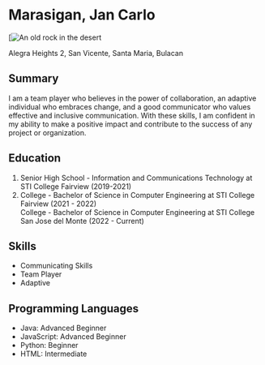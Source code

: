 # Marasigan, Jan Carlo
[![An old rock in the desert](https://drive.google.com/file/d/1r34N-7G5zBPMq6CjMkdDrQoLuEnULIc5/view?usp=drive_link)

Alegra Heights 2, San Vicente, Santa Maria, Bulacan

## Summary
I am a team player who believes in the power of collaboration, an adaptive individual who embraces change, and a good communicator who values effective and inclusive communication. With these skills, I am confident in my ability to make a positive impact and contribute to the success of any project or organization.

## Education
1. Senior High School - Information and Communications Technology at STI College Fairview (2019-2021) <br>
2. College - Bachelor of Science in Computer Engineering at STI College Fairview (2021 - 2022) <br>
   College - Bachelor of Science in Computer Engineering at STI College San Jose del Monte (2022 - Current) 

## Skills
- Communicating Skills
- Team Player
- Adaptive

## Programming Languages
- Java: Advanced Beginner
- JavaScript: Advanced Beginner
- Python: Beginner
- HTML: Intermediate
